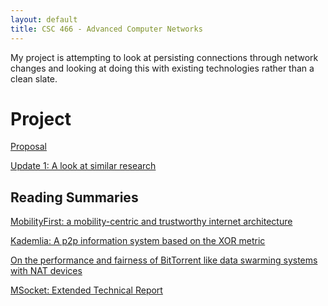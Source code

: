 ```yaml
---
layout: default
title: CSC 466 - Advanced Computer Networks
---
```


My project is attempting to look at persisting connections through network changes
and looking at doing this with existing technologies rather than a clean slate.

# Project

[Proposal](./Proposal.pdf)

[Update 1: A look at similar research](./update1)

## Reading Summaries

[MobilityFirst: a mobility-centric and trustworthy internet architecture](./rs1-MobilityFirst.pdf)

[Kademlia: A p2p information system based on the XOR metric](./rs2-A_P2P_Information_System_Based_on_the_XOR_Metric.pdf)

[On the performance and fairness of BitTorrent like data swarming systems with NAT devices](./rs3-On_the_performance_and_fairness_of_BitTorrent-like_data_swarming_systems_with_NAT_devices.pdf)

[MSocket: Extended Technical Report](./rs4-MSocket_Extended_Technical_Report.pdf)